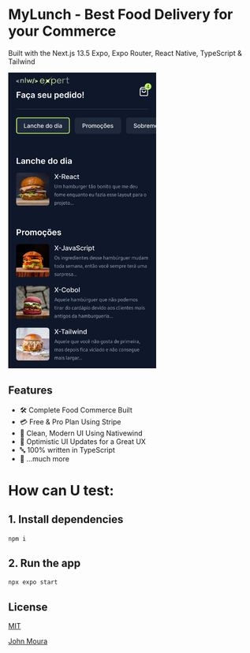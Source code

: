 # MyLunch - Best Food Delivery for your Commerce

Built with the Next.js 13.5 Expo, Expo Router, React Native, TypeScript & Tailwind

<img src="./assets/thumbnail.png" alt="Project Image" width="300" height="600">

## Features

- 🛠️ Complete Food Commerce Built
- 💳 Free & Pro Plan Using Stripe
- 🎨 Clean, Modern UI Using Nativewind
- 🚀 Optimistic UI Updates for a Great UX
- 🔤 100% written in TypeScript
- 🎁 ...much more

# How can U test: 

## 1. Install dependencies

```bash
npm i
```

## 2. Run the app

```bash
npx expo start
```

## License

[MIT](https://choosealicense.com/licenses/mit/)

[John Moura](https://jovimoura.vercel.app/)
